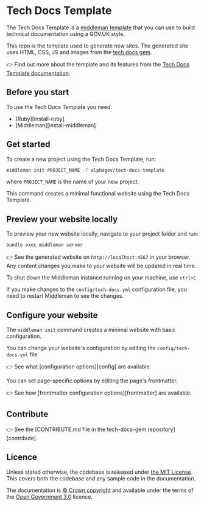 # Tech Docs Template

The Tech Docs Template is a [middleman template][mmt] that
you can use to build technical documentation using a GOV.UK style.

This repo is the template used to generate new sites. The generated site uses HTML, CSS, JS and images from the [tech docs gem](https://github.com/alphagov/tech-docs-gem).

👉 Find out more about the template and its features from the [Tech Docs Template documentation][tdt-docs].

## Before you start

To use the Tech Docs Template you need:

- [Ruby][install-ruby]
- [Middleman][install-middleman]

## Get started

To create a new project using the Tech Docs Template, run:

```sh
middleman init PROJECT_NAME -T alphagov/tech-docs-template
```

where `PROJECT_NAME` is the name of your new project.

This command creates a minimal functional website using the Tech Docs Template.

## Preview your website locally

To preview your new website locally, navigate to your project folder and run:

```sh
bundle exec middleman server
```

👉 See the generated website on `http://localhost:4567` in your browser. Any content changes you make to your website will be updated in real time.

To shut down the Middleman instance running on your machine, use `ctrl+C`

If you make changes to the `config/tech-docs.yml` configuration file, you need to restart Middleman to see the changes.

## Configure your website

The `middleman init` command creates a minimal website with basic configuration.

You can change your website's configuration by editing the `config/tech-docs.yml` file.

👉 See what [configuration options][config] are available.

You can set page-specific options by editing the page's frontmatter.

👉 See how [frontmatter configuration options][frontmatter] are available.
## Contribute

👉 See the [CONTRIBUTE.md file in the tech-docs-gem repository][contribute].

## Licence

Unless stated otherwise, the codebase is released under [the MIT License][mit].
This covers both the codebase and any sample code in the documentation.

The documentation is [© Crown copyright][copyright] and available under the terms of the [Open Government 3.0][ogl] licence.

[mit]: LICENCE
[copyright]: http://www.nationalarchives.gov.uk/information-management/re-using-public-sector-information/uk-government-licensing-framework/crown-copyright/
[ogl]: http://www.nationalarchives.gov.uk/doc/open-government-licence/version/3/
[mmt]: https://middlemanapp.com/advanced/project_templates/
[tdt-docs]: https://tdt-documentation.london.cloudapps.digital
